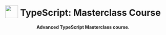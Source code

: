 <h1 align="center">
<img width="40" valign="bottom" src="https://ultimatecourses.com/static/icons/typescript.svg">
TypeScript: Masterclass Course
</h1>
<h4 align="center">Advanced TypeScript Masterclass course.</h4>

